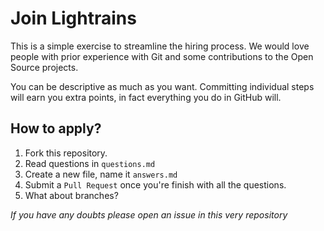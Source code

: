 # Join Lightrains

This is a simple exercise to streamline the hiring process. We would love people with prior experience with Git and some contributions to the Open Source projects.

You can be descriptive as much as you want. Committing individual steps will earn you extra points, in fact everything you do in GitHub will.


## How to apply?

 1. Fork this repository.
 2. Read questions in `questions.md`
 3. Create a new file, name it `answers.md`
 4. Submit a `Pull Request` once you're finish with all the questions.
 5. What about branches? 

*If you have any doubts please open an issue in this very repository*
